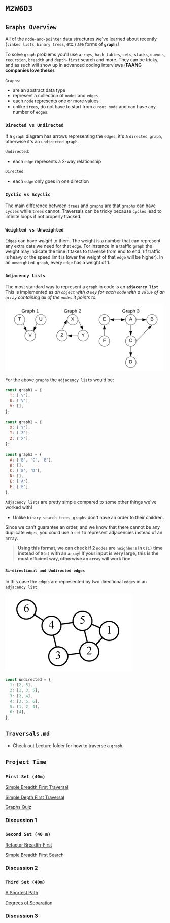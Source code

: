 # `M2W6D3`

## `Graphs Overview`

All of the `node-and-pointer` data structures we've learned about recently (`linked lists`, `binary trees`, etc.) are forms of **`graphs`**!

To solve `graph` problems you'll use `arrays`, `hash tables`, `sets`, `stacks`, `queues`, `recursion`, `breadth` and `depth-first` search and more. They can be tricky, and as such will show up in advanced coding interviews (**FAANG companies love these**).

`Graphs`:

- are an abstract data type
- represent a collection of `nodes` and `edges`
- each `node` represents one or more values
- unlike `trees`, do not have to start from a `root node` and can have any number of `edges`.

### `Directed vs Undirected`

If a `graph` diagram has arrows representing the `edges`, it's a `directed graph`, otherwise it's an `undirected graph`.

`Undirected`:

- each `edge` represents a 2-way relationship

`Directed`:

- each `edge` only goes in one direction

### `Cyclic vs Acyclic`

The main difference between `trees` and `graphs` are that `graphs` can have `cycles` while `trees` cannot. Traversals can be tricky because `cycles` lead to infinite loops if not properly tracked.

### `Weighted vs Unweighted`

`Edges` can have *weight* to them. The weight is a number that can represent any extra data we need for that `edge`. For instance in a traffic `graph` the weight may indicate the time it takes to traverse from end to end. (if traffic is heavy or the speed limit is lower the weight of that `edge` will be higher). In an `unweighted graph`, every `edge` has a weight of 1.

### `Adjacency Lists`

The most standard way to represent a `graph` in code is an **`adjacency list`**. This is implemented as *an `object` with a `key` for each `node` with a `value` of an `array` containing all of the `nodes` it points to*.

<!-- ![`graph` example](./lecture/pics/`graph`Example.png) -->
<img width='500' src='./lecture/pics/graphExample.png' ref='bi-directional graph example'>

For the above `graphs` the `adjacency lists` would be:

```js
const graph1 = {
  T: ['V'],
  U: ['V'],
  V: [],
};

const graph2 = {
  X: ['Y'],
  Y: ['Z'],
  Z: ['X'],
};

const graph3 = {
  A: ['B', 'C', 'E'],
  B: [],
  C: ['B', 'D'],
  D: [],
  E: ['A'],
  F: ['E'],
};
```

`Adjacency lists` are pretty simple compared to some other things we've worked with!

- Unlike `binary search trees`, `graphs` don't have an order to their children.

Since we can't guarantee an order, and we know that there cannot be any duplicate `edges`, you could use a `set` to represent adjacencies instead of an `array`.

> **Using this format, we can check if 2 `nodes` are `neighbors` in `O(1)` time instead of `O(n)` with an `array`! If your input is very large, this is the most efficient way, otherwise an `array` will work fine.**

#### `Bi-directional and Undirected edges`

In this case the `edges` are represented by two directional `edges` in an `adjacency list`.

<!-- ![bi-directional `graph`](./lecture/pics/bidirectional`Graph`Example.png) -->
<img width='400' src='./lecture/pics/bidirectionalGraphExample.png' ref='bi-directional graph example'>

```js
const undirected = {
  1: [2, 5],
  2: [1, 3, 5],
  3: [2, 4],
  4: [3, 5, 6],
  5: [1, 2, 4],
  6: [4],
};
```

## `Traversals.md`

- Check out Lecture folder for how to traverse a `graph`.

## `Project Time`

### `First Set (40m)`

[Simple Breadth First Traversal](https://open.appacademy.io/learn/js-py---pt-may-2022-online/week-12---sorts-and-`graphs`/simple-breadth-first-traversal)

[Simple Depth First Traversal](https://open.appacademy.io/learn/js-py---pt-may-2022-online/week-12---sorts-and-`graphs`/simple-depth-first-traversal)

[Graphs Quiz](https://open.appacademy.io/learn/js-py---pt-may-2022-online/week-12---sorts-and-`graphs`/`graphs`-quiz)

### Discussion 1

### `Second Set (40 m)`

[Refactor Breadth-First](https://open.appacademy.io/learn/js-py---pt-may-2022-online/week-12---sorts-and-`graphs`/refactor-breadth-first-traversal)

[Simple Breadth First Search](https://open.appacademy.io/learn/js-py---pt-may-2022-online/week-12---sorts-and-`graphs`/simple-breadth-first-search)

### Discussion 2

### `Third Set (40m)`

[A Shortest Path](https://open.appacademy.io/learn/js-py---pt-may-2022-online/week-12---sorts-and-`graphs`/a-shortest-path)

[Degrees of Separation](https://open.appacademy.io/learn/js-py---pt-may-2022-online/week-12---sorts-and-`graphs`/degrees-of-separation)

### Discussion 3

